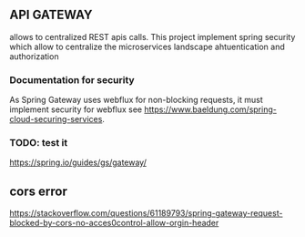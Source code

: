 ## API GATEWAY
allows to centralized REST apis calls. This project implement spring security which allow to centralize the microservices landscape ahtuentication and authorization

### Documentation for security
As Spring Gateway uses webflux for non-blocking requests, it must implement security for webflux
see https://www.baeldung.com/spring-cloud-securing-services.

### TODO: test it
https://spring.io/guides/gs/gateway/

## cors error
https://stackoverflow.com/questions/61189793/spring-gateway-request-blocked-by-cors-no-acces0control-allow-orgin-header
